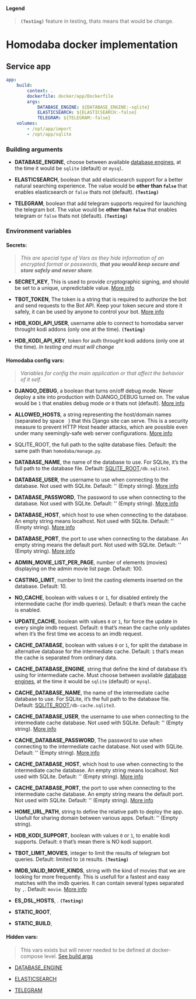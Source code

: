 #### Legend
> **`(Testing)`** feature in testing, thats means that would be change.

# Homodaba docker implementation
## Service app
```yaml
app:
    build:
        context: .
        dockerfile: docker/app/Dockerfile
        args:
            DATABASE_ENGINE: ${DATABASE_ENGINE:-sqlite}
            ELASTICSEARCH: ${ELASTICSEARCH:-false}
            TELEGRAM: ${TELEGRAM:-false}
    volumes:
        - /opt/app/import
        - /opt/app/sqlite
```
### <a name="app-build-args"></a>Building arguments
 - <a name="app-build-args-database-engine"></a>**DATABASE_ENGINE**, choose between available [database engines](https://docs.djangoproject.com/en/3.2/ref/settings/#engine), at the time it would be `sqlite` (default) or `mysql`.
    
 - <a name="app-build-args-elasticsearch"></a>**ELASTICSEARCH**, boolean that add elasticsearch support for a better natural searching experience. The value would be **other than `false`** that enables elasticsearch or `false` thats not (default). **`(Testing)`**

 - <a name="app-build-args-telegram"></a>**TELEGRAM**, boolean that add telegram supports required for launching the telegram bot. The value would be **other than `false`** that enables telegram or `false` thats not (default). **`(Testing)`**

### Environment variables

#### **Secrets:**

> *This are special type of Vars as they hide information of an encrypted format or passwords, **that you would keep secure and store safely and never share**.*

- **SECRET_KEY**, This is used to provide cryptographic signing, and should be set to a unique, unpredictable value. [More info](https://docs.djangoproject.com/en/3.2/ref/settings/#secret-key)

- **TBOT_TOKEN**, The token is a string that is required to authorize the bot and send requests to the Bot API. Keep your token secure and store it safely, it can be used by anyone to control your bot. [More info](https://core.telegram.org/bots#6-botfather)

- **HDB_KODI_API_USER**, username able to connect to homodaba server throught kodi addons (only one at the time). **`(Testing)`**

- **HDB_KODI_API_KEY**, token for auth throught kodi addons (only one at the time). *In testing and must will change*


#### **Homodaba config vars:**

> *Variables for config the main application or that affect the behavior of it self.*

- **DJANGO_DEBUG**, a boolean that turns on/off debug mode. Never deploy a site into production with DJANGO_DEBUG turned on. The value would be `1` that enables debug mode or `0` thats not (default). [More info](https://docs.djangoproject.com/en/3.2/ref/settings/#debug)

- **ALLOWED_HOSTS**, a string representing the host/domain names (separated by space ` `) that this Django site can serve. This is a security measure to prevent HTTP Host header attacks, which are possible even under many seemingly-safe web server configurations. [More info](https://docs.djangoproject.com/en/3.2/ref/settings/#allowed-hosts)

- <a name="app-other-args-sqlite-root"></a>SQLITE_ROOT, the full path to the sqlite database files. Default: the same path than `homodaba/manage.py`.

- **DATABASE_NAME**, the name of the database to use. For SQLite, it’s the full path to the database file. Default: [SQLITE_ROOT](#app-other-args-sqlite-root)`/db.sqlite3`.

- **DATABASE_USER**, the username to use when connecting to the database. Not used with SQLite. Default: '' (Empty string). [More info](https://docs.djangoproject.com/en/3.2/ref/settings/#user)

- **DATABASE_PASSWORD**, The password to use when connecting to the database. Not used with SQLite. Default: '' (Empty string). [More info](https://docs.djangoproject.com/en/3.2/ref/settings/#password)

- **DATABASE_HOST**, which host to use when connecting to the database. An empty string means localhost. Not used with SQLite. Default: '' (Empty string). [More info](https://docs.djangoproject.com/en/3.2/ref/settings/#host)

- **DATABASE_PORT**, the port to use when connecting to the database. An empty string means the default port. Not used with SQLite. Default: '' (Empty string). [More info](https://docs.djangoproject.com/en/3.2/ref/settings/#port)

- **ADMIN_MOVIE_LIST_PER_PAGE**, number of elements (movies) displaying on the admin movie list page. Default: 100.

- **CASTING_LIMIT**, number to limit the casting elements inserted on the database. Default: 10.

- **NO_CACHE**, boolean with values `0` or `1`, for disabled entirely the intermediate cache (for imdb queries). Default: `0` that’s mean the cache is enabled.

- **UPDATE_CACHE**, boolean with values `0` or `1`, for force the update in every single imdb request. Default: `0` that’s mean the cache only updates when it’s the first time we access to an imdb request.

- **CACHE_DATABASE**, boolean with values `0` or `1`, for split the database in alternative database for the intermediate cache. Default: `1` that’s mean the cache is separated from ordinary data.

- **CACHE_DATABASE_ENGINE**, string that define the kind of database it’s using for intermediate cache. Must choose between available [database engines](https://docs.djangoproject.com/en/3.2/ref/settings/#engine), at the time it would be `sqlite` (default) or `mysql`.

- **CACHE_DATABASE_NAME**, the name of the intermediate cache database to use. For SQLite, it’s the full path to the database file. Default: [SQLITE_ROOT](#app-other-args-sqlite-root)`/db-cache.sqlite3`.

- **CACHE_DATABASE_USER**, the username to use when connecting to the intermediate cache database. Not used with SQLite. Default: '' (Empty string). [More info](https://docs.djangoproject.com/en/3.2/ref/settings/#user)

- **CACHE_DATABASE_PASSWORD**, The password to use when connecting to the intermediate cache database. Not used with SQLite. Default: '' (Empty string). [More info](https://docs.djangoproject.com/en/3.2/ref/settings/#password)

- **CACHE_DATABASE_HOST**, which host to use when connecting to the intermediate cache database. An empty string means localhost. Not used with SQLite. Default: '' (Empty string). [More info](https://docs.djangoproject.com/en/3.2/ref/settings/#host)

- **CACHE_DATABASE_PORT**, the port to use when connecting to the intermediate cache database. An empty string means the default port. Not used with SQLite. Default: '' (Empty string). [More info](https://docs.djangoproject.com/en/3.2/ref/settings/#port)

- **HOME_URL_PATH**, string to define the relative path to deploy the app. Usefull for sharing domain between various apps. Default: '' (Empty string). 

- **HDB_KODI_SUPPORT**, boolean with values `0` or `1`, to enable kodi supports. Default: `0` that’s mean there is NO kodi support.

- **TBOT_LIMIT_MOVIES**, integer to limit the results of telegram bot queries. Default: limited to `10` results. **`(Testing)`**

- **IMDB_VALID_MOVIE_KINDS**, string with the kind of movies that we are looking for more frequently. This is usefull for a fastest and easy matches with the imdb queries. It can contain several types separated by `,`. Default: `movie`. [More info](https://imdbpy.readthedocs.io/en/latest/usage/movie.html?highlight=kind#movies)

- **ES_DSL_HOSTS**, . **`(Testing)`**

- **STATIC_ROOT**,

- **STATIC_BUILD**,


#### **Hidden vars:**

> This vars exists but will never needed to be defined at docker-compose level. [See build args](#app-build-args)

- [DATABASE_ENGINE](#app-build-args-database-engine)

- [ELASTICSEARCH](#app-build-args-elasticsearch)

- [TELEGRAM](#app-build-args-telegram)

